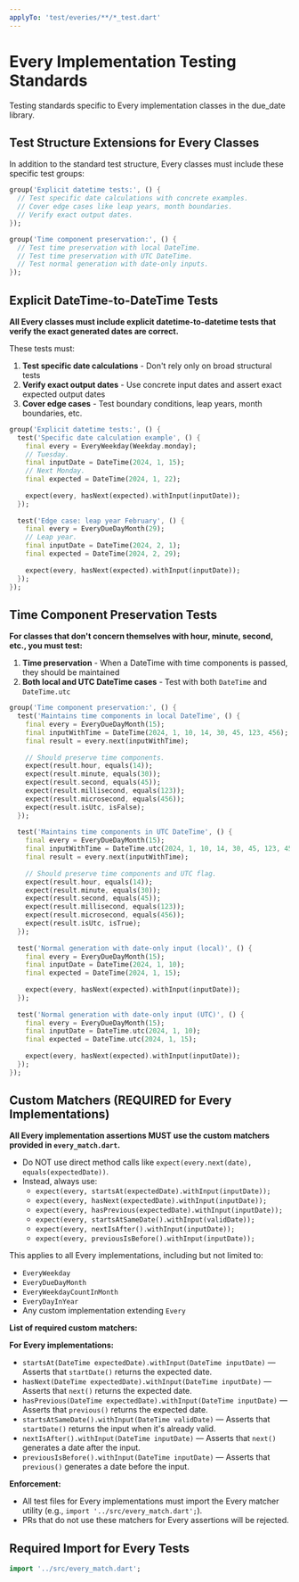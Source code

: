 ```yaml
---
applyTo: 'test/everies/**/*_test.dart'
---
```


# Every Implementation Testing Standards

Testing standards specific to Every implementation classes in the due_date library.

## Test Structure Extensions for Every Classes

In addition to the standard test structure, Every classes must include these specific test groups:

```dart
group('Explicit datetime tests:', () {
  // Test specific date calculations with concrete examples.
  // Cover edge cases like leap years, month boundaries.
  // Verify exact output dates.
});

group('Time component preservation:', () {
  // Test time preservation with local DateTime.
  // Test time preservation with UTC DateTime.
  // Test normal generation with date-only inputs.
});
```

## Explicit DateTime-to-DateTime Tests

**All Every classes must include explicit datetime-to-datetime tests that verify the exact generated dates are correct.**

These tests must:

1. **Test specific date calculations** - Don't rely only on broad structural tests
2. **Verify exact output dates** - Use concrete input dates and assert exact expected output dates
3. **Cover edge cases** - Test boundary conditions, leap years, month boundaries, etc.

```dart
group('Explicit datetime tests:', () {
  test('Specific date calculation example', () {
    final every = EveryWeekday(Weekday.monday);
    // Tuesday.
    final inputDate = DateTime(2024, 1, 15);
    // Next Monday.
    final expected = DateTime(2024, 1, 22);
    
    expect(every, hasNext(expected).withInput(inputDate));
  });
  
  test('Edge case: leap year February', () {
    final every = EveryDueDayMonth(29);
    // Leap year.
    final inputDate = DateTime(2024, 2, 1);
    final expected = DateTime(2024, 2, 29);
    
    expect(every, hasNext(expected).withInput(inputDate));
  });
});
```

## Time Component Preservation Tests

**For classes that don't concern themselves with hour, minute, second, etc., you must test:**

1. **Time preservation** - When a DateTime with time components is passed, they should be maintained
2. **Both local and UTC DateTime cases** - Test with both `DateTime` and `DateTime.utc`

```dart
group('Time component preservation:', () {
  test('Maintains time components in local DateTime', () {
    final every = EveryDueDayMonth(15);
    final inputWithTime = DateTime(2024, 1, 10, 14, 30, 45, 123, 456);
    final result = every.next(inputWithTime);
    
    // Should preserve time components.
    expect(result.hour, equals(14));
    expect(result.minute, equals(30));
    expect(result.second, equals(45));
    expect(result.millisecond, equals(123));
    expect(result.microsecond, equals(456));
    expect(result.isUtc, isFalse);
  });
  
  test('Maintains time components in UTC DateTime', () {
    final every = EveryDueDayMonth(15);
    final inputWithTime = DateTime.utc(2024, 1, 10, 14, 30, 45, 123, 456);
    final result = every.next(inputWithTime);
    
    // Should preserve time components and UTC flag.
    expect(result.hour, equals(14));
    expect(result.minute, equals(30));
    expect(result.second, equals(45));
    expect(result.millisecond, equals(123));
    expect(result.microsecond, equals(456));
    expect(result.isUtc, isTrue);
  });
  
  test('Normal generation with date-only input (local)', () {
    final every = EveryDueDayMonth(15);
    final inputDate = DateTime(2024, 1, 10);
    final expected = DateTime(2024, 1, 15);
    
    expect(every, hasNext(expected).withInput(inputDate));
  });
  
  test('Normal generation with date-only input (UTC)', () {
    final every = EveryDueDayMonth(15);
    final inputDate = DateTime.utc(2024, 1, 10);
    final expected = DateTime.utc(2024, 1, 15);
    
    expect(every, hasNext(expected).withInput(inputDate));
  });
});
```

## Custom Matchers (REQUIRED for Every Implementations)

**All Every implementation assertions MUST use the custom matchers provided in `every_match.dart`.**

- Do NOT use direct method calls like `expect(every.next(date), equals(expectedDate))`.
- Instead, always use:
  - `expect(every, startsAt(expectedDate).withInput(inputDate));`
  - `expect(every, hasNext(expectedDate).withInput(inputDate));`
  - `expect(every, hasPrevious(expectedDate).withInput(inputDate));`
  - `expect(every, startsAtSameDate().withInput(validDate));`
  - `expect(every, nextIsAfter().withInput(inputDate));`
  - `expect(every, previousIsBefore().withInput(inputDate));`

This applies to all Every implementations, including but not limited to:
- `EveryWeekday`
- `EveryDueDayMonth`
- `EveryWeekdayCountInMonth`
- `EveryDayInYear`
- Any custom implementation extending `Every`

**List of required custom matchers:**

**For Every implementations:**
- `startsAt(DateTime expectedDate).withInput(DateTime inputDate)` — Asserts that `startDate()` returns the expected date.
- `hasNext(DateTime expectedDate).withInput(DateTime inputDate)` — Asserts that `next()` returns the expected date.
- `hasPrevious(DateTime expectedDate).withInput(DateTime inputDate)` — Asserts that `previous()` returns the expected date.
- `startsAtSameDate().withInput(DateTime validDate)` — Asserts that `startDate()` returns the input when it's already valid.
- `nextIsAfter().withInput(DateTime inputDate)` — Asserts that `next()` generates a date after the input.
- `previousIsBefore().withInput(DateTime inputDate)` — Asserts that `previous()` generates a date before the input.

**Enforcement:**
- All test files for Every implementations must import the Every matcher utility (e.g., `import '../src/every_match.dart';`).
- PRs that do not use these matchers for Every assertions will be rejected.

## Required Import for Every Tests

```dart
import '../src/every_match.dart';
```
